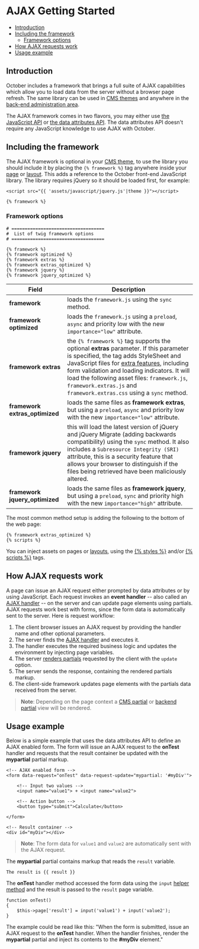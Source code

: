 # AJAX Getting Started

- [Introduction](#introduction)
- [Including the framework](#framework-script)
    - [Framework options](#framework-options)
- [How AJAX requests work](#how-ajax-works)
- [Usage example](#usage-example)

<a name="introduction"></a>
## Introduction

October includes a framework that brings a full suite of AJAX capabilities which allow you to load data from the server without a browser page refresh. The same library can be used in [CMS themes](../cms/themes) and anywhere in the [back-end administration area](../backend/controllers-ajax#ajax).

The AJAX framework comes in two flavors, you may either use [the JavaScript API](../ajax/javascript-api) or [the data attributes API](../ajax/attributes-api). The data attributes API doesn't require any JavaScript knowledge to use AJAX with October.

<a name="framework-script"></a>
## Including the framework

The AJAX framework is optional in your [CMS theme](../cms/themes), to use the library you should include it by placing the `{% framework %}` tag anywhere inside your [page](../cms/pages) or [layout](../cms/layouts). This adds a reference to the October front-end JavaScript library. The library requires jQuery so it should be loaded first, for example:

    <script src="{{ 'assets/javascript/jquery.js'|theme }}"></script>

    {% framework %}

<a name="framework-options"></a>
### Framework options

    # ===================================
    #  List of twig framework options
    # ===================================

    {% framework %}
    {% framework optimized %}
    {% framework extras %}
    {% framework extras_optimized %}
    {% framework jquery %}
    {% framework jquery_optimized %}

Field | Description
------------- | -------------
**framework** | loads the `framework.js` using the `sync` method.
**framework optimized** | loads the `framework.js` using a `preload`, `async` and priority low with the new `importance="low"` attribute.
**framework extras** | the `{% framework %}` tag supports the optional **extras** parameter. If this parameter is specified, the tag adds StyleSheet and JavaScript files for [extra features](../ajax/extras), including form validation and loading indicators. It will load the following asset files: `framework.js`, `framework.extras.js` and `framework.extras.css` using a `sync` method.
**framework extras_optimized** | loads the same files as **framework extras**, but using a `preload`, `async` and priority low with the new `importance="low"` attribute.
**framework jquery** | this will load the latest version of jQuery and jQuery Migrate (adding backwards compatibility) using the `sync` method. It also includes a `Subresource Integrity (SRI)` attribute, this is a security feature that allows your browser to distinguish if the files being retrieved have been maliciously altered.
**framework jquery_optimized** | loads the same files as **framework jquery**, but using a `preload`, `sync` and priority high with the new `importance="high"` attribute.

The most common method setup is adding the following to the bottom of the web page:

    {% framework extras_optimized %}
    {% scripts %}

You can inject assets on pages or [layouts](layout), using the [{% styles %}](../markup/tag-styles) and/or [{% scripts %}](../markup/tag-scripts) tags.

<a name="how-ajax-works"></a>
## How AJAX requests work

A page can issue an AJAX request either prompted by data attributes or by using JavaScript. Each request invokes an **event handler** -- also called an [AJAX handler](../ajax/handlers) -- on the server and can update page elements using partials. AJAX requests work best with forms, since the form data is automatically sent to the server. Here is request workflow:

1. The client browser issues an AJAX request by providing the handler name and other optional parameters.
2. The server finds the [AJAX handler](../ajax/handlers) and executes it.
3. The handler executes the required business logic and updates the environment by injecting page variables.
4. The server [renders partials](../ajax/update-partials) requested by the client with the `update` option.
5. The server sends the response, containing the rendered partials markup.
6. The client-side framework updates page elements with the partials data received from the server.

> **Note**: Depending on the page context a [CMS partial](../cms/partials) or [backend partial](../backend/views-partials) view will be rendered.

<a name="usage-example"></a>
## Usage example

Below is a simple example that uses the data attributes API to define an AJAX enabled form. The form will issue an AJAX request to the **onTest** handler and requests that the result container be updated with the **mypartial** partial markup.

    <!-- AJAX enabled form -->
    <form data-request="onTest" data-request-update="mypartial: '#myDiv'">

        <!-- Input two values -->
        <input name="value1"> + <input name="value2">

        <!-- Action button -->
        <button type="submit">Calculate</button>

    </form>

    <!-- Result container -->
    <div id="myDiv"></div>

> **Note**: The form data for `value1` and `value2` are automatically sent with the AJAX request.

The **mypartial** partial contains markup that reads the `result` variable.

    The result is {{ result }}

The **onTest** handler method accessed the form data using the `input` [helper method](../services/helper#method-input) and the result is passed to the `result` page variable.

    function onTest()
    {
        $this->page['result'] = input('value1') + input('value2');
    }

The example could be read like this: "When the form is submitted, issue an AJAX request to the **onTest** handler. When the handler finishes, render the **mypartial** partial and inject its contents to the **#myDiv** element."
